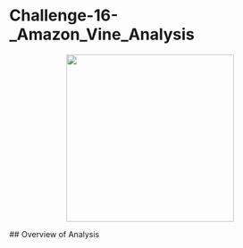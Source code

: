 # Challenge-16-_Amazon_Vine_Analysis

<p align="center">
  <img 
    width="300"
    height="300"
    src="[https://picsum.photos](https://github.com/LindsayTeeters/Challenge-16-_Amazon_Vine_Analysis/blob/main/Resources/amazon%20vine%20program.jpg)/300/300"
  >
</p>
## Overview of Analysis
